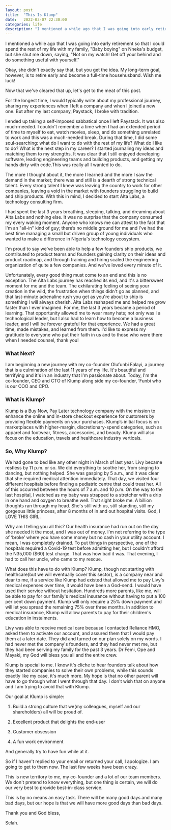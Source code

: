 ```yaml
---
layout: post
title:  "This Is Klump"
date:   2022-03-07 22:30:00
categories: life
description: "I mentioned a while ago that I was going into early retirement so that I could spend the rest of my life with my family, 'Baby boying' on Nneka's budget, but she shut me down, saying, 'Not on my watch! Get off your behind and do something useful with yourself.'"
---
```

I mentioned a while ago that I was going into early retirement so that I could spend the rest of my life with my family, "Baby boying" on Nneka's budget, but she shut me down, saying, "Not on my watch! Get off your behind and do something useful with yourself."

Okay, she didn't exactly say that, but you get the idea. My long-term goal, however, is to retire early and become a full-time househusband. Wish me luck!

Now that we've cleared that up, let's get to the meat of this post.

For the longest time, I would typically write about my professional journey, sharing my experiences when I left a company and when I joined a new one. But after my last company, Paystack, I broke with tradition. 

I ended up taking a self-imposed sabbatical once I left Paystack. It was also much-needed. I couldn't remember a time when I had an extended period of time to myself to eat, watch movies, sleep, and do something unrelated to work and this was a much-needed break. During that time, I did some soul-searching: what do I want to do with the rest of my life? What do I like to do? What is the next step in my career? I started journaling my ideas and matching them to my strengths. It was clear that I still enjoyed developing software, leading engineering teams and building products, and getting my hands dirty with code.This was really all I wanted to do. 

The more I thought about it, the more I learned and the more I saw the demand in the market; there was and still is a dearth of strong technical talent. Every strong talent I knew was leaving the country to work for other companies, leaving a void in the market with founders struggling to build and ship products. With this in mind, I decided to start Alta Labs, a technology consulting firm.

I had spent the last 3 years breathing, sleeping, talking, and dreaming about Alta Labs and nothing else. It was no surprise that the company consumed my every waking moment. Anyone who knows me can attest to the fact that I'm an "all-in" kind of guy; there’s no middle ground for me and I've had the best time managing a small but driven group of young individuals who wanted to make a difference in Nigeria's technology ecosystem. 

I'm proud to say we've been able to help a few founders ship products, we contributed to product teams and founders gaining clarity on their ideas and product roadmap, and through training and hiring scaled the engineering organization of quite a few companies. And we've loved every minute of it.

Unfortunately, every good thing must come to an end and this is no exception. The Alta Labs journey has reached its end, and it's a bittersweet moment for me and the team. The exhilarating feeling of seeing your creation in the wild, the frustration when things didn't go as planned, and that last-minute adrenaline rush you get as you're about to ship is something I will always cherish.
Alta Labs reshaped me and helped me grow faster than I ever imagined. For me, the last 3 years became a period of learning. That opportunity allowed me to wear many hats; not only was I a technological leader, but I also had to learn how to become a business leader, and I will be forever grateful for that experience. We had a great time, made mistakes, and learned from them. I'd like to express my gratitude to everyone who put their faith in us and to those who were there when I needed counsel, thank you!

### What Next?
I am beginning a new journey with my co-founder Olufunbi Falayi, a journey that is a culmination of the last 11 years of my life. It's beautiful and terrifying and it's in an industry that I'm passionate about. Today, I'm  the co-founder, CEO and CTO of Klump along side my co-founder, ‘Funbi who is our COO and CPO.

### What is Klump?
[Klump](https://useklump.com) is a Buy Now, Pay Later technology company with the mission to enhance the online and in-store checkout experience for customers by providing flexible payments on your purchases. Klump’s initial focus is on marketplaces with higher-margin, discretionary-spend categories, such as apparel and footwear, fitness, accessories, and beauty. Klump will also focus on the education, travels and healthcare industry verticals.

### So, Why Klump?
We had gone to bed like any other night in March of last year. Livy became restless by 11 p.m. or so. We did everything to soothe her, from singing to dancing, but nothing helped. She was gasping by 5 a.m., and it was clear that she required medical attention immediately. That day, we visited four different hospitals before finding a pediatric centre that could treat her. All of this occurred between the hours of 7 a.m. and 10 p.m. On the way to the last hospital, I watched as my baby was strapped to a stretcher with a drip in one hand and oxygen to breathe well. That sight broke me. A billion thoughts ran through my head. She's still with us, still standing, still my gorgeous little princess, after 8 months of in and out hospital visits. God, I LOVE THIS GIRL.

Why am I telling you all this? Our health insurance had run out on the day she needed it the most, and I was out of money. I'm not referring to the type of ‘broke’ where you have some money but no cash in your utility account. I mean, I was completely drained. To put things in perspective, one of the hospitals required a Covid-19 test before admitting her, but I couldn't afford the N35,000 ($60) test charge. That was how bad it was. That evening, I had to call her uncle, who came to my rescue.

What does this have to do with Klump? Klump, though not starting with healthcare(but we will eventually cover this sector), is a company near and dear to me, if a service like Klump had existed that allowed me to pay Livy's medical expenses over time, it would have been a God-send. I would have used their service without hesitation. Hundreds more parents, like me, will be able to pay for our family's medical insurance without having to put a 100 per cent down payment. Klump will only require a 25% down payment and will let you spread the remaining 75% over three months. In addition to medical insurance, Klump will allow parents to pay for their children's education in instalments.

Livy was able to receive medical care because I contacted Reliance HMO, asked them to activate our account, and assured them that I would pay them at a later date. They did and turned on our plan solely on my words.  I had never met the company's founders, and they had never met me, but they had been serving my family for the past 3 years. Dr Femi, Ope and Mayaki, my God will bless you all and the entire crew.

Klump is special to me. I know it's cliche to hear founders talk about how they started companies to solve their own problems, while this sounds exactly like my case, it's much more. My hope is that no other parent will have to go through what I went through that day. I don't wish that on anyone and I am trying to avoid that with Klump.

Our goal at Klump is simple:

1) Build a strong culture that we(my colleagues, myself and our shareholders) all will be proud of.

2) Excellent product that delights the end-user

3) Customer obsession

4) A fun work environment

And generally try to have fun while at it.

So if I haven't replied to your email or returned your call, I apologize. I am going to get to them now. The last few weeks have been crazy.

This is new territory to me, my co-founder and a lot of our team members. We don't pretend to know everything, but one thing is certain, we will do our very best to provide best-in-class service.

This is by no means an easy task. There will be many good days and many bad days, but our hope is that we will have more good days than bad days.

Thank you and God bless,

Selah.